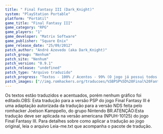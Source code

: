 ```yaml
---
title: " Final Fantasy III (Dark_Knight)"
system: "PlayStation Portable"
platform: "Portátil"
game_title: "Final Fantasy III"
game_category: "RPG"
game_players: "1"
game_developer: "Matrix Software"
game_publisher: "Square Enix"
game_release_date: "25/09/2012"
patch_author: "André Azevedo (aka Dark_Knight)"
patch_group: "Nenhum"
patch_site: "Nenhum"
patch_version: "0.9.1"
patch_release: "undefined"
patch_type: "Arquivo traduzido"
patch_progress: "Textos - 100% / Acentos - 99% (O jogo já possui todos os acentos, exceto o "Ô") / Gráficos - 0% / Revisão - 4%"
patch_images: ["//img.romhackers.org/traducoes/%5BPSP%5D%20Final%20Fantasy%20III%20-%20Dark_Knight%20-%201.jpg","//img.romhackers.org/traducoes/%5BPSP%5D%20Final%20Fantasy%20III%20-%20Dark_Knight%20-%202.jpg","//img.romhackers.org/traducoes/%5BPSP%5D%20Final%20Fantasy%20III%20-%20Dark_Knight%20-%203.jpg"]
---
```

Os textos estão traduzidos e acentuados, porém nenhum gráfico foi editado.OBS: Esta tradução para a versão PSP do jogo Final Fantasy III é uma adaptação autorizada da tradução para a versão NDS feita pelo romhacker Joelson Kamppello, do grupo Nintendo BR.ATENÇÃO:Esta tradução deve ser aplicada na versão americana (NPUH-10125) do jogo Final Fantasy III. Para detalhes sobre como aplicar a tradução ao jogo original, leia o arquivo Leia-me.txt que acompanha o pacote de tradução.